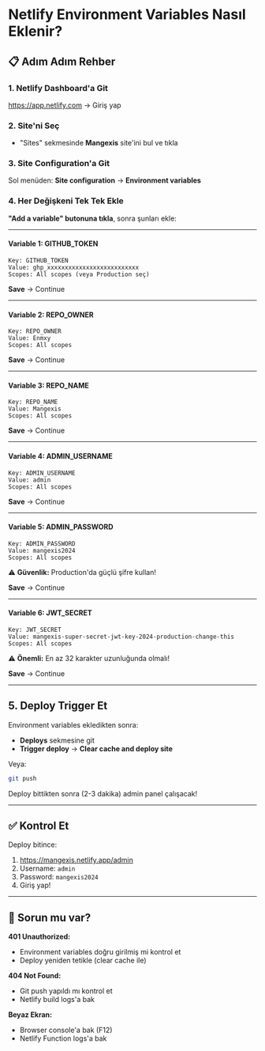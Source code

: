 # Netlify Environment Variables Nasıl Eklenir?

## 📋 Adım Adım Rehber

### 1. Netlify Dashboard'a Git
https://app.netlify.com → Giriş yap

### 2. Site'ni Seç
- "Sites" sekmesinde **Mangexis** site'ini bul ve tıkla

### 3. Site Configuration'a Git
Sol menüden: **Site configuration** → **Environment variables**

### 4. Her Değişkeni Tek Tek Ekle

**"Add a variable" butonuna tıkla**, sonra şunları ekle:

---

#### Variable 1: GITHUB_TOKEN
```
Key: GITHUB_TOKEN
Value: ghp_xxxxxxxxxxxxxxxxxxxxxxxxxx
Scopes: All scopes (veya Production seç)
```
**Save** → Continue

---

#### Variable 2: REPO_OWNER
```
Key: REPO_OWNER
Value: Enmxy
Scopes: All scopes
```
**Save** → Continue

---

#### Variable 3: REPO_NAME
```
Key: REPO_NAME
Value: Mangexis
Scopes: All scopes
```
**Save** → Continue

---

#### Variable 4: ADMIN_USERNAME
```
Key: ADMIN_USERNAME
Value: admin
Scopes: All scopes
```
**Save** → Continue

---

#### Variable 5: ADMIN_PASSWORD
```
Key: ADMIN_PASSWORD
Value: mangexis2024
Scopes: All scopes
```
⚠️ **Güvenlik:** Production'da güçlü şifre kullan!

**Save** → Continue

---

#### Variable 6: JWT_SECRET
```
Key: JWT_SECRET
Value: mangexis-super-secret-jwt-key-2024-production-change-this
Scopes: All scopes
```
⚠️ **Önemli:** En az 32 karakter uzunluğunda olmalı!

**Save** → Continue

---

## 5. Deploy Trigger Et

Environment variables ekledikten sonra:
- **Deploys** sekmesine git
- **Trigger deploy** → **Clear cache and deploy site**

Veya:
```bash
git push
```

Deploy bittikten sonra (2-3 dakika) admin panel çalışacak!

---

## ✅ Kontrol Et

Deploy bitince:
1. https://mangexis.netlify.app/admin
2. Username: `admin`
3. Password: `mangexis2024`
4. Giriş yap!

---

## 🐛 Sorun mu var?

**401 Unauthorized:**
- Environment variables doğru girilmiş mi kontrol et
- Deploy yeniden tetikle (clear cache ile)

**404 Not Found:**
- Git push yapıldı mı kontrol et
- Netlify build logs'a bak

**Beyaz Ekran:**
- Browser console'a bak (F12)
- Netlify Function logs'a bak
